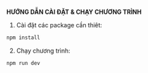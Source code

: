 **HƯỚNG DẪN CÀI ĐẶT & CHẠY CHƯƠNG TRÌNH**

1. Cài đặt các package cần thiêt:

```bash
npm install 
```

2. Chạy chương trình:

```bash
npm run dev
